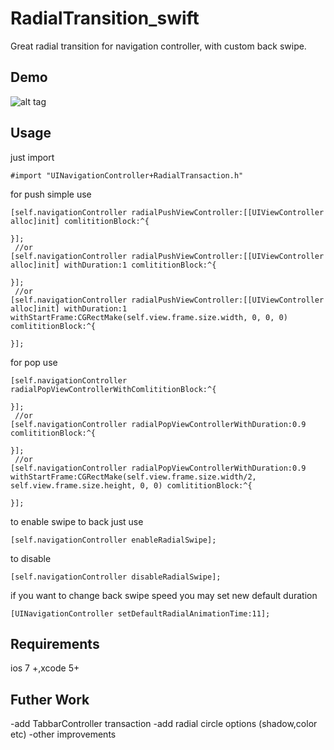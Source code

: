 RadialTransition_swift
=====================

Great radial transition for navigation controller, with custom back swipe.


Demo
----
![alt tag](https://raw.githubusercontent.com/apadalko/RadialTransition_objC/master/radilaDemo_long.gif)


Usage 
----
just import
```  objc
#import "UINavigationController+RadialTransaction.h"
```
for push simple use
```  objc
[self.navigationController radialPushViewController:[[UIViewController alloc]init] comlititionBlock:^{
        
}];
 //or   
[self.navigationController radialPushViewController:[[UIViewController alloc]init] withDuration:1 comlititionBlock:^{
        
}];
 //or  
[self.navigationController radialPushViewController:[[UIViewController alloc]init] withDuration:1 withStartFrame:CGRectMake(self.view.frame.size.width, 0, 0, 0) comlititionBlock:^{
        
}];
```
for pop  use
```  objc
[self.navigationController radialPopViewControllerWithComlititionBlock:^{
        
}];
 //or
[self.navigationController radialPopViewControllerWithDuration:0.9 comlititionBlock:^{
        
}];
 //or   
[self.navigationController radialPopViewControllerWithDuration:0.9 withStartFrame:CGRectMake(self.view.frame.size.width/2, self.view.frame.size.height, 0, 0) comlititionBlock:^{
        
}];
```
to enable swipe to back just use
```  objc
[self.navigationController enableRadialSwipe];
```
to disable
```  objc
[self.navigationController disableRadialSwipe];
```
if you want to change back swipe speed you may set new default duration
```  objc
[UINavigationController setDefaultRadialAnimationTime:11];
```
Requirements
---
ios 7 +,xcode 5+

Futher Work
---
-add TabbarController transaction
-add radial circle options (shadow,color etc)
-other improvements

